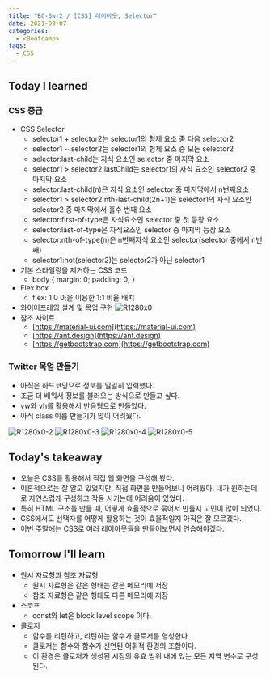 ```yaml
---
title: "BC-3w-2 / [CSS] 레이아웃, Selector"
date: 2021-09-07
categories:
  - <Bootcamp>
tags:
  - CSS
---
```


## Today I learned

### CSS 중급

- CSS Selector
  - selector1 + selector2는 selector1의 형제 요소 중 다음 selector2
  - selector1 ~ selector2는 selector1의 형제 요소 중 모든 selector2
  - selector:last-child는 자식 요소인 selector 중 마지막 요소
  - selector1 > selector2:lastChild는 selector1의 자식 요소인 selector2 중 마지막 요소
  - selector:last-child(n)은 자식 요소인 selector 중 마지막에서 n번째요소
  - selector1 > selector2:nth-last-child(2n+1)은 selector1의 자식 요소인 selector2 중 마지막에서 홀수 번째 요소
  - selector:first-of-type은 자식요소인 selector 중 첫 등장 요소
  - selector:last-of-type은 자식요소인 selector 중 마지막 등장 요소
  - selector:nth-of-type(n)은 n번째자식 요소인 selector(selector 중에서 n번째)
  - selector1:not(selector2)는 selector2가 아닌 selector1
- 기본 스타일링을 제거하는 CSS 코드
  - body { margin: 0; padding: 0; }
- Flex box
  - flex: 1 0 0;을 이용한 1:1 비율 배치
- 와이어프레임 설계 및 목업 구현
  ![R1280x0](https://user-images.githubusercontent.com/84524514/134382303-b195e687-aab1-42c6-88cc-8c67677ba674.png)
- 참조 사이트
  - [https://material-ui.com](https://material-ui.com)
  - [https://ant.design](https://ant.design)
  - [https://getbootstrap.com](https://getbootstrap.com)

### Twitter 목업 만들기

- 아직은 하드코딩으로 정보를 일일히 입력했다.
- 조금 더 배워서 정보를 불러오는 방식으로 만들고 싶다.
- vw와 vh를 활용해서 반응형으로 만들었다.
- 아직 class 이름 만들기가 많이 어려웠다.

![R1280x0-2](https://user-images.githubusercontent.com/84524514/134382325-a6719e3f-c46f-4fc1-aa17-1dfbf351aa28.png)
![R1280x0-3](https://user-images.githubusercontent.com/84524514/134382370-2d597b14-be29-4aa9-b87f-546630bf53b1.png)
![R1280x0-4](https://user-images.githubusercontent.com/84524514/134382378-ade610f7-8a9d-4dd4-ab29-9335268b392a.png)
![R1280x0-5](https://user-images.githubusercontent.com/84524514/134382390-06d90cf2-3e24-41b2-ad85-a005f56c4d1f.png)

## Today's takeaway

- 오늘은 CSS를 활용해서 직접 웹 화면을 구성해 봤다.
- 이론적으로는 잘 알고 있었지만, 직접 화면을 만들어보니 어려웠다. 내가 원하는데로 자연스럽게 구성하고 작동 시키는데 어려움이 있었다.
- 특히 HTML 구조를 만들 때, 어떻게 효율적으로 묶어서 만들지 고민이 많이 되었다.
- CSS에서도 선택자를 어떻게 활용하는 것이 효율적일지 아직은 잘 모르겠다.
- 이번 주말에는 CSS로 여러 레이아웃들을 만들어보면서 연습해야겠다.

## Tomorrow I'll learn

- 원시 자료형과 참조 자료형
  - 원시 자료형은 같은 형태는 같은 메모리에 저장
  - 참조 자료형은 같은 형태도 다른 메모리에 저장
- 스코프
  - const와 let은 block level scope 이다.
- 클로저
  - 함수를 리턴하고, 리턴하는 함수가 클로저를 형성한다.
  - 클로저는 함수와 함수가 선언된 어휘적 환경의 조합이다.
  - 이 환경은 클로저가 생성된 시점의 유효 범위 내에 있는 모든 지역 변수로 구성된다.
